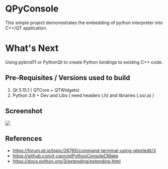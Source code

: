 # QPyConsole ##

This simple project demonestrates the embedding of python interpreter into C++/QT application.

# What's Next ##

Using pybind11 or PythonQt to create Python bindings to existing C++ code.

## Pre-Requisites / Versions used to build ##

1) Qt 5.15.1 ( QTCore + QTWidgets)
2) Python 3.8 + Dev and Libs  ( need headers (.h) and libraries (.so/.a) )

## Screenshot ##

![](https://github.com/roozbehg/QPyConsole/blob/master/screenshots/QPyConsole.png)

## References ##

* https://forum.qt.io/topic/28765/command-terminal-using-qtextedit/3
* https://github.com/t-cann/qtPythonConsoleCMake
* https://docs.python.org/3/extending/extending.html